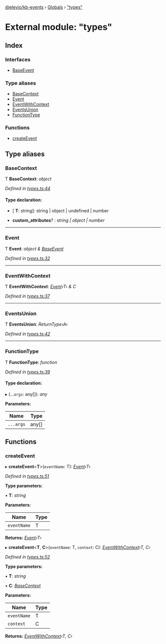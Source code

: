 [@elevio/kb-events](../README.md) › [Globals](../globals.md) › ["types"](_types_.md)

# External module: "types"

## Index

### Interfaces

* [BaseEvent](../interfaces/_types_.baseevent.md)

### Type aliases

* [BaseContext](_types_.md#basecontext)
* [Event](_types_.md#event)
* [EventWithContext](_types_.md#eventwithcontext)
* [EventsUnion](_types_.md#eventsunion)
* [FunctionType](_types_.md#functiontype)

### Functions

* [createEvent](_types_.md#createevent)

## Type aliases

###  BaseContext

Ƭ **BaseContext**: *object*

*Defined in [types.ts:44](https://github.com/elevio/kb-events/blob/b68595e/src/types.ts#L44)*

#### Type declaration:

* \[ **T**: *string*\]: string | object | undefined | number

* **custom_attributes**? : *string | object | number*

___

###  Event

Ƭ **Event**: *object & [BaseEvent](../interfaces/_types_.baseevent.md)*

*Defined in [types.ts:32](https://github.com/elevio/kb-events/blob/b68595e/src/types.ts#L32)*

___

###  EventWithContext

Ƭ **EventWithContext**: *[Event](_types_.md#event)‹T› & C*

*Defined in [types.ts:37](https://github.com/elevio/kb-events/blob/b68595e/src/types.ts#L37)*

___

###  EventsUnion

Ƭ **EventsUnion**: *ReturnType‹A›*

*Defined in [types.ts:42](https://github.com/elevio/kb-events/blob/b68595e/src/types.ts#L42)*

___

###  FunctionType

Ƭ **FunctionType**: *function*

*Defined in [types.ts:39](https://github.com/elevio/kb-events/blob/b68595e/src/types.ts#L39)*

#### Type declaration:

▸ (...`args`: any[]): *any*

**Parameters:**

Name | Type |
------ | ------ |
`...args` | any[] |

## Functions

###  createEvent

▸ **createEvent**<**T**>(`eventName`: T): *[Event](_types_.md#event)‹T›*

*Defined in [types.ts:51](https://github.com/elevio/kb-events/blob/b68595e/src/types.ts#L51)*

**Type parameters:**

▪ **T**: *string*

**Parameters:**

Name | Type |
------ | ------ |
`eventName` | T |

**Returns:** *[Event](_types_.md#event)‹T›*

▸ **createEvent**<**T**, **C**>(`eventName`: T, `context`: C): *[EventWithContext](_types_.md#eventwithcontext)‹T, C›*

*Defined in [types.ts:52](https://github.com/elevio/kb-events/blob/b68595e/src/types.ts#L52)*

**Type parameters:**

▪ **T**: *string*

▪ **C**: *[BaseContext](_types_.md#basecontext)*

**Parameters:**

Name | Type |
------ | ------ |
`eventName` | T |
`context` | C |

**Returns:** *[EventWithContext](_types_.md#eventwithcontext)‹T, C›*
